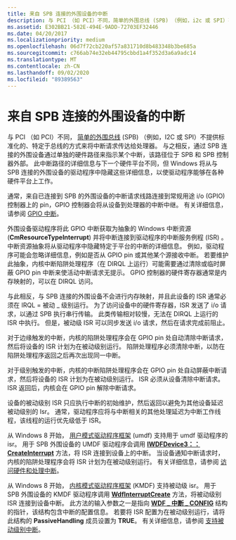 ```yaml
---
title: 来自 SPB 连接的外围设备的中断
description: 与 PCI （如 PCI）不同，简单的外围总线 (SPB) （例如，i2c 或 SPI）不提供标准化的、特定于总线的方式来将中断请求传达给处理器。
ms.assetid: E302BB21-582E-494E-9ADD-72703EF32446
ms.date: 04/20/2017
ms.localizationpriority: medium
ms.openlocfilehash: 06d7f72cb220af57a831710d8b483348b3be685a
ms.sourcegitcommit: c766ab74e32eb44795cbbd1a4f352d3a6a9adc14
ms.translationtype: MT
ms.contentlocale: zh-CN
ms.lasthandoff: 09/02/2020
ms.locfileid: "89389563"
---
```

# <a name="interrupts-from-spb-connected-peripheral-devices"></a>来自 SPB 连接的外围设备的中断


与 PCI （如 PCI）不同， [简单的外围总线](/previous-versions/hh450903(v=vs.85)) (SPB) （例如，I2C 或 SPI）不提供标准化的、特定于总线的方式来将中断请求传达给处理器。 与之相反，通过 SPB 连接的外围设备通过单独的硬件路径来指示某个中断，该路径位于 SPB 和 SPB 控制器外部。 此中断路径的详细信息与下一个硬件平台不同，但 Windows 将从与 SPB 连接的外围设备的驱动程序中隐藏这些详细信息，以使驱动程序能够在各种硬件平台上工作。




通常，来自已连接到 SPB 的外围设备的中断请求线路连接到常规用途 i/o (GPIO) 控制器上的 pin，GPIO 控制器会将从设备到处理器的中断中继。 有关详细信息，请参阅 [GPIO 中断](../gpio/gpio-interrupts.md)。

外围设备驱动程序将此 GPIO 中断获取为抽象的 Windows 中断资源 (**CmResourceTypeInterrupt**) 并将中断连接到驱动程序的中断服务例程 (ISR) 。 中断资源抽象将从驱动程序中隐藏特定于平台的中断的详细信息。 例如，驱动程序可能会忽略详细信息，例如是否从 GPIO pin 或其他某个源接收中断。 若要维护此抽象，内核中断陷阱处理程序（在 DIRQL 上运行）可能需要通过清除或临时屏蔽 GPIO pin 中断来使活动中断请求无提示。 GPIO 控制器的硬件寄存器通常是内存映射的，可以在 DIRQL 访问。

与此相反，与 SPB 连接的外围设备不会进行内存映射，并且此设备的 ISR 通常必须在 IRQL = 被动 \_ 级别运行。 为了访问设备中的硬件寄存器，ISR 发送了 i/o 请求，以通过 SPB 执行串行传输。 此类传输相对较慢，无法在 DIRQL 上运行的 ISR 中执行。 但是，被动级 ISR 可以同步发送 i/o 请求，然后在请求完成前阻止。

对于边缘触发的中断，内核的陷阱处理程序会在 GPIO pin 处自动清除中断请求，然后将设备的 ISR 计划为在被动级别运行。 陷阱处理程序必须清除中断，以防在陷阱处理程序返回之后再次出现同一中断。

对于级别触发的中断，内核的中断陷阱处理程序会在 GPIO pin 处自动屏蔽中断请求，然后将设备的 ISR 计划为在被动级别运行。 ISR 必须从设备清除中断请求。 ISR 返回后，内核会在 GPIO pin 解除中断请求。

设备的被动级别 ISR 只应执行中断的初始维护，然后返回以避免为其他设备延迟被动级别的 Isr。 通常，驱动程序应将与中断相关的其他处理延迟为中断工作线程，该线程的运行优先级低于 ISR。

从 Windows 8 开始， [用户模式驱动程序框架](../wdf/overview-of-the-umdf.md) (umdf) 支持用于 umdf 驱动程序的 isr。 用于 SPB 外围设备的 UMDF 驱动程序会调用 [**IWDFDevice3：： CreateInterrupt**](/windows-hardware/drivers/ddi/wudfddi/nf-wudfddi-iwdfdevice3-createinterrupt) 方法，将 ISR 连接到设备上的中断。 当设备通知中断请求时，内核的陷阱处理程序会将 ISR 计划为在被动级别运行。 有关详细信息，请参阅 [访问硬件和处理中断](../wdf/accessing-hardware-and-handling-interrupts.md)。

从 Windows 8 开始， [内核模式驱动程序框架](../wdf/index.md) (KMDF) 支持被动级 isr。 用于 SPB 外围设备的 KMDF 驱动程序调用 [**WdfInterruptCreate**](/windows-hardware/drivers/ddi/wdfinterrupt/nf-wdfinterrupt-wdfinterruptcreate) 方法，将被动级别 ISR 连接到设备中断。 此方法的输入参数之一是指向 [**WDF \_ 中断 \_ CONFIG**](/windows-hardware/drivers/ddi/wdfinterrupt/ns-wdfinterrupt-_wdf_interrupt_config) 结构的指针，该结构包含中断的配置信息。 若要将 ISR 配置为在被动级别运行，请将此结构的 **PassiveHandling** 成员设置为 **TRUE**。 有关详细信息，请参阅 [支持被动级别中断](../wdf/supporting-passive-level-interrupts.md)。

 

